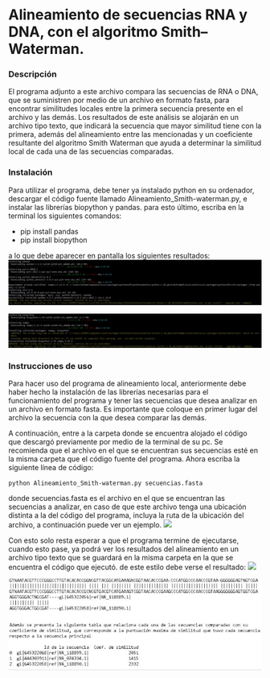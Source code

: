 # Alineamiento de secuencias RNA y DNA, con  el algoritmo Smith–Waterman.

### Descripción
El programa adjunto a este archivo compara las secuencias de RNA o DNA, que se suministren por medio de un archivo en formato fasta, para encontrar similitudes locales entre la primera secuencia presente en el archivo y las demás. Los resultados de este análisis se alojarán en un archivo tipo texto, que indicará la secuencia que mayor similitud tiene con la primera, además del alineamiento entre las mencionadas y un coeficiente resultante del algoritmo Smith Waterman que ayuda a determinar la similitud local de cada una de las secuencias comparadas.

### Instalación
Para utilizar el programa, debe tener ya instalado python en su ordenador, descargar el código fuente llamado Alineamiento_Smith-waterman.py,  e instalar las librerías biopython y pandas. para esto último, escriba en la terminal los siguientes comandos:
- pip install pandas
- pip install biopython

a lo que debe aparecer en pantalla los siguientes resultados:
![](Aspose.Words.194767f4-0ab3-4244-adf9-96ab049cca97.001.jpeg)

![](Aspose.Words.194767f4-0ab3-4244-adf9-96ab049cca97.002.jpeg)

### Instrucciones de uso
Para hacer uso del programa de alineamiento local, anteriormente debe haber hecho la instalación de las librerías necesarias para el funcionamiento del programa y tener las secuencias que desea analizar en un archivo en formato fasta. Es importante que coloque en primer lugar del archivo la secuencia con la que desea comparar las demás.

A continuación, entre a la carpeta donde se encuentra alojado el código que descargó previamente por medio de la terminal de su pc. Se recomienda que el archivo en el que se encuentran sus secuencias esté en la misma carpeta que el código fuente del programa. Ahora escriba la siguiente línea de código:

	python Alineamiento_Smith-waterman.py secuencias.fasta

donde secuencias.fasta es el archivo en el que se encuentran las secuencias a analizar, en caso de que este archivo tenga una ubicación distinta a la del código del programa, incluya la ruta de la ubicación del archivo, a continuación puede ver un ejemplo.
![](Aspose.Words.194767f4-0ab3-4244-adf9-96ab049cca97.003.png)

Con esto solo resta esperar a que el programa termine de ejecutarse, cuando esto pase, ya podrá ver los resultados del alineamiento en un archivo tipo texto que se guardará en la misma carpeta en la que se encuentra el código que ejecutó. de este estilo debe verse el resultado: 
![](Aspose.Words.194767f4-0ab3-4244-adf9-96ab049cca97.004.png)

![](Aspose.Words.194767f4-0ab3-4244-adf9-96ab049cca97.005.jpeg)



